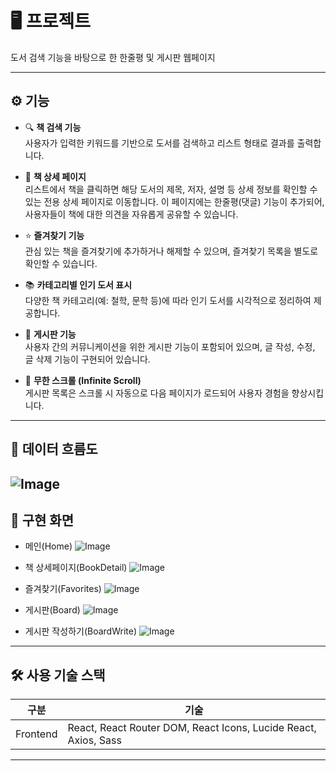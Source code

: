 # 🖥️ 프로젝트

도서 검색 기능을 바탕으로 한 한줄평 및 게시판 웹페이지

---

## ⚙️ 기능

- 🔍 **책 검색 기능**  
  사용자가 입력한 키워드를 기반으로 도서를 검색하고 리스트 형태로 결과를 출력합니다.

- 📖 **책 상세 페이지**  
  리스트에서 책을 클릭하면 해당 도서의 제목, 저자, 설명 등 상세 정보를 확인할 수 있는 전용 상세 페이지로 이동합니다. 이 페이지에는 한줄평(댓글) 기능이 추가되어, 사용자들이 책에 대한 의견을 자유롭게 공유할 수 있습니다.

- ⭐ **즐겨찾기 기능**  
  관심 있는 책을 즐겨찾기에 추가하거나 해제할 수 있으며, 즐겨찾기 목록을 별도로 확인할 수 있습니다.

- 📚 **카테고리별 인기 도서 표시**  
  다양한 책 카테고리(예: 철학, 문학 등)에 따라 인기 도서를 시각적으로 정리하여 제공합니다.

- 📝 **게시판 기능**  
  사용자 간의 커뮤니케이션을 위한 게시판 기능이 포함되어 있으며, 글 작성, 수정, 글 삭제 기능이 구현되어 있습니다.

- 🔄 **무한 스크롤 (Infinite Scroll)**  
  게시판 목록은 스크롤 시 자동으로 다음 페이지가 로드되어 사용자 경험을 향상시킵니다.

---

## 🔧 데이터 흐름도

![Image](https://github.com/user-attachments/assets/b052bc50-561d-42bf-83a8-7e0a2b499520)
---

## 📸 구현 화면


- 메인(Home)
  ![Image](https://github.com/user-attachments/assets/50705601-118c-4a1a-b34d-055ea7f82e93)

- 책 상세페이지(BookDetail)
  ![Image](https://github.com/user-attachments/assets/69baca6c-d26d-4264-bf04-6831cdd46b27)

- 즐겨찾기(Favorites)
![Image](https://github.com/user-attachments/assets/41e05a33-7b2b-43ea-9c37-8b59f19d6122)

- 게시판(Board)
![Image](https://github.com/user-attachments/assets/4b497667-58a0-4d23-9444-4365a785537a)

- 게시판 작성하기(BoardWrite)
![Image](https://github.com/user-attachments/assets/b6cabe41-38a0-4164-8e97-84e840da16e5)

---

## 🛠 사용 기술 스택

| 구분       | 기술                                      |
| ---------- | ----------------------------------------- |
| Frontend   | React, React Router DOM, React Icons, Lucide React, Axios, Sass   |


---

